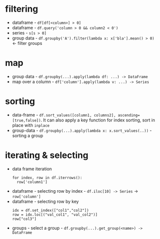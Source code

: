 # filtering
 * dataframe - `df[df[<column>] > 0]`
 * dataframe - `df.query('column > 0 && column2 < 0')`
 * series - `s[s > 0]`
 * group data - `df.groupby('A').filter(lambda x: x['bla'].mean() > 0)` <- filter groups

# map
 * group data - `df.groupby(...).apply(lambda df: ...) -> DataFrame`
 * map over a column - `df['column'].apply(lambda v: ...) -> Series`

# sorting

 * data-frame - `df.sort_values([column1, columns2], ascending=[true,false])`. It can also apply a key function for index sorting, sort in place with `inplace`
 * group-data - `df.groupby(...).apply(lambda x: x.sort_values(..))` - sorting a group

# iterating & selecting

 *  data frame iteration
    ```
    for index, row in df.iterrows():
      row['column1']
    ```
 * dataframe - selecting row by index - `df.iloc[10] -> Series` -> `row['column']`
 * dataframe - selecting row by key
   ```
   idx = df.set_index(["col1","col2"])
   row = idx.loc[("val_col1", "val_col2")]
   row["col3"]
   ```
 * groups - select a group - `df.groupby(...).get_group(<name>) -> DataFrame`

    


